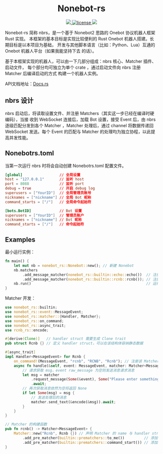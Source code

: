 <center>
    <h1> Nonebot-rs </h1>

  <a href="https://github.com/botuniverse/onebot/blob/master/v11/specs/README.md">
    <img src="https://img.shields.io/badge/OneBot-v11-black">
  </a>
  <a href="https://github.com/abrahum/nonebot-rs/blob/master/license">
    <img src="https://img.shields.io/github/license/abrahum/nonebot-rs" alt="license">
  </a>
  <a href="https://crates.io/crates/nonebot_rs">
    <img src="https://img.shields.io/crates/v/nonebot_rs">
  </a>
</center>

Nonebot-rs 简称 nbrs，是一个基于 Nonebot2 思路的 Onebot 协议机器人框架 Rust 实现。
本框架的基本目标是实现比较便利的 Rust Onebot 机器人搭建。长期目标是以本项目为基础，
开发与其他脚本语言（比如：Python、Lua）互通的 Onebot 机器人平台（如果我能坚持下去
的话）。

基于本框架实现的机器人，可以由一下几部分组成：nbrs 核心、Matcher 插件、启动文件，
每个部分均可独立为单个 crate ，通过启动文件向 nbrs 注册 Matcher 后编译启动的方式
构建一个机器人实例。

API文档地址：[Docs.rs](https://docs.rs/nonebot_rs/)

## nbrs 设计

nbrs 启动后，将读取设置文件、并注册 Matchers（其实这一步已经在编译时硬编码），当接
收到 WebSocket 连接后，加载 Bot 设置，接受 Event 后，由 nbrs 逐级匹配分发到各个
Matcher ，Matcher 处理后，通过 channel 将数据传递回 WebSocket 发送。每个 Event
的匹配与 Matcher 的处理均为独立协程，以此提高并发性能。

## Nonebotrs.toml

当第一次运行 nbrs 时将会自动创建 Nonebotrs.toml 配置文件。

```toml
[global]                 // 全局设置
host = "127.0.0.1"       // 监听 host
port = 8088              // 监听 port
debug = true             // 开启 debug log
superusers = ["YourID"]  // 全局管理员账号
nicknames = ["nickname"] // 全局 Bot 昵称
command_starts = ["/"]   // 全局命令起始符

[bots.BotID]             // Bot 设置
superusers = ["YourID"]  // 管理员账户
nicknames = ["nickname"] // Bot 昵称
command_starts = ["/"]   // 命令起始符
```

## Examples

最小运行实例：

```rust
fn main() {
    let mut nb = nonebot_rs::Nonebot::new(); // 新建 Nonebot
    nb.matchers
        .add_message_matcher(nonebot_rs::builtin::echo::echo())  // 注册 echo Matcher
        .add_message_matcher(nonebot_rs::builtin::rcnb::rcnb()); // 注册 rcnb Matcher
    nb.run()                                                     // 运行 Nonebot
}
```

Matcher 开发：

```rust
use nonebot_rs::builtin;
use nonebot_rs::event::MessageEvent;
use nonebot_rs::matcher::{Handler, Matcher};
use nonebot_rs::on_command;
use nonebot_rs::async_trait;
use rcnb_rs::encode;

#[derive(Clone)]   // handler struct 需要生成 Clone trait
pub struct Rcnb {} // 定义 handler struct，可以在该结构体容纳静态数据

#[async_trait]
impl Handler<MessageEvent> for Rcnb {
    on_command!(MessageEvent, "rcnb", "RCNB", "Rcnb"); // 注册该 Matcher 的命令匹配器
    async fn handle(&self, event: MessageEvent, matcher: Matcher<MessageEvent>) {
        // 请求获取 msg，event raw_message 为空则发送消息请求消息
        let msg = matcher
            .request_message(Some(&event), Some("Please enter something."))
            .await;
        // 再次获取消息依然为空将返回 None
        if let Some(msg) = msg {
            // 发送处理后的消息
            matcher.send_text(&encode(&msg)).await;
        }
    }
}

// Matcher 的构建函数
pub fn rcnb() -> Matcher<MessageEvent> {
    Matcher::new("Rcnb", Rcnb {}) // 声明 Matcher 的 name 与 handler struct
        .add_pre_matcher(builtin::prematchers::to_me())         // 添加 to_me prematcher
        .add_pre_matcher(builtin::prematchers::command_start()) // 添加 command_start permatcher
}
```